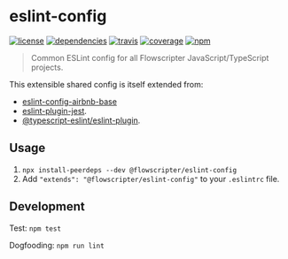 # eslint-config
[![license](https://img.shields.io/github/license/flowscripter/eslint-config.svg)](https://github.com/flowscripter/eslint-config/blob/master/LICENSE.md)
[![dependencies](https://img.shields.io/david/flowscripter/eslint-config.svg)](https://david-dm.org/flowscripter/eslint-config)
[![travis](https://api.travis-ci.com/flowscripter/eslint-config.svg)](https://travis-ci.com/flowscripter/eslint-config)
[![coverage](https://sonarcloud.io/api/project_badges/measure?project=flowscripter_eslint-config&metric=coverage)](https://sonarcloud.io/dashboard?id=flowscripter_eslint-config)
[![npm](https://img.shields.io/npm/v/@flowscripter/eslint-config.svg)](https://www.npmjs.com/package/@flowscripter/eslint-config)

> Common ESLint config for all Flowscripter JavaScript/TypeScript projects.

This extensible shared config is itself extended from:

* [eslint-config-airbnb-base](https://www.npmjs.com/package/eslint-config-airbnb-base)
* [eslint-plugin-jest](https://www.npmjs.com/package/eslint-plugin-jest).
* [@typescript-eslint/eslint-plugin](https://www.npmjs.com/package/@typescript-eslint/eslint-plugin).

## Usage

1. `npx install-peerdeps --dev @flowscripter/eslint-config` 
1. Add `"extends": "@flowscripter/eslint-config"` to your `.eslintrc` file.

## Development

Test: `npm test`

Dogfooding: `npm run lint`
